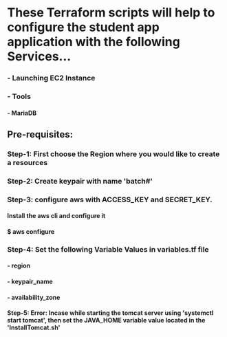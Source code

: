 # These Terraform scripts will help to configure the student app application with the following Services...

###  - Launching EC2 Instance
###  - Tools
####    - MariaDB

## Pre-requisites:

### Step-1: First choose the Region where you would like to create a resources

### Step-2: Create keypair with name 'batch#'

### Step-3: configure aws with ACCESS_KEY and SECRET_KEY.
#### Install the aws cli and configure it
#### $ aws configure

### Step-4: Set the following Variable Values in variables.tf file
####  - region
####  - keypair_name
####  - availability_zone

#### Step-5:  Error: Incase while starting the tomcat server using 'systemctl start tomcat', then set the JAVA_HOME variable value located in the 'InstallTomcat.sh'
